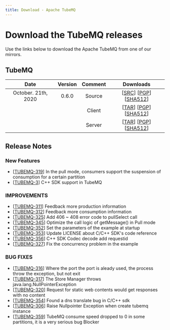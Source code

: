 ```yaml
---
title: Download - Apache TubeMQ
---
```


# Download the TubeMQ releases

Use the links below to download the Apache TubeMQ from one of our mirrors.

## TubeMQ
| Date | Version| Comment | Downloads |
|:---:|:--:|:--:|:--:|
| October. 21th, 2020 | 0.6.0 | Source | [[SRC](http://www.apache.org/dyn/closer.lua/incubator/tubemq/0.6.0-incubating/apache-tubemq-0.6.0-incubating-src.tar.gz)]                 [[PGP](https://downloads.apache.org/incubator/tubemq/0.6.0-incubating/apache-tubemq-0.6.0-incubating-src.tar.gz.asc)]             [[SHA512](https://downloads.apache.org/incubator/tubemq/0.6.0-incubating/apache-tubemq-0.6.0-incubating-src.tar.gz.sha512)] |
| |                       | Client | [[TAR](http://www.apache.org/dyn/closer.lua/incubator/tubemq/0.6.0-incubating/apache-tubemq-client-0.6.0-incubating-bin.tar.gz)]          [[PGP](https://downloads.apache.org/incubator/tubemq/0.6.0-incubating/apache-tubemq-client-0.6.0-incubating-bin.tar.gz.asc)]      [[SHA512](https://downloads.apache.org/incubator/tubemq/0.6.0-incubating/apache-tubemq-client-0.6.0-incubating-bin.tar.gz.sha512)] |
| |                       | Server | [[TAR](http://www.apache.org/dyn/closer.lua/incubator/tubemq/0.6.0-incubating/apache-tubemq-server-0.6.0-incubating-bin.tar.gz)]          [[PGP](https://downloads.apache.org/incubator/tubemq/0.6.0-incubating/apache-tubemq-server-0.6.0-incubating-bin.tar.gz.asc)]      [[SHA512](https://downloads.apache.org/incubator/tubemq/0.6.0-incubating/apache-tubemq-server-0.6.0-incubating-bin.tar.gz.sha512)] |


## Release Notes

### New Features
- [[TUBEMQ-319](https://issues.apache.org/jira/browse/TUBEMQ-319)] In the pull mode, consumers support the  suspension of consumption for a certain partition
- [[TUBEMQ-3](https://issues.apache.org/jira/browse/TUBEMQ-3)] C++ SDK support in TubeMQ

### IMPROVEMENTS
- [[TUBEMQ-311](https://issues.apache.org/jira/browse/TUBEMQ-311)] Feedback more production information
- [[TUBEMQ-312](https://issues.apache.org/jira/browse/TUBEMQ-312)] Feedback more consumption information
- [[TUBEMQ-325](https://issues.apache.org/jira/browse/TUBEMQ-325)] Add 406 ~ 408 error code to pullSelect call
- [[TUBEMQ-345](https://issues.apache.org/jira/browse/TUBEMQ-345)] Optimize the call logic of getMessage() in Pull mode
- [[TUBEMQ-352](https://issues.apache.org/jira/browse/TUBEMQ-352)] Set the parameters of the example at startup
- [[TUBEMQ-353](https://issues.apache.org/jira/browse/TUBEMQ-353)] Update LICENSE about C/C++ SDK's code reference
- [[TUBEMQ-356](https://issues.apache.org/jira/browse/TUBEMQ-356)] C++ SDK Codec decode add requestid
- [[TUBEMQ-327](https://issues.apache.org/jira/browse/TUBEMQ-327)] Fix the concurrency problem in the example

### BUG FIXES
- [[TUBEMQ-316](https://issues.apache.org/jira/browse/TUBEMQ-316)] Where the port the port is aleady used, the  process throw the exception, but not exit
- [[TUBEMQ-317](https://issues.apache.org/jira/browse/TUBEMQ-317)] The Store Manager throws java.lang.NullPointerException
- [[TUBEMQ-320](https://issues.apache.org/jira/browse/TUBEMQ-320)] Request for static web contents would get responses with no content
- [[TUBEMQ-354](https://issues.apache.org/jira/browse/TUBEMQ-354)] Found a dns translate bug in C/C++ sdk
- [[TUBEMQ-306](https://issues.apache.org/jira/browse/TUBEMQ-306)] Raise Nullpointer Exception when create tubemq instance
- [[TUBEMQ-359](https://issues.apache.org/jira/browse/TUBEMQ-359)] TubeMQ consume speed dropped to 0 in some partitions, it is a very serious bug  Blocker
